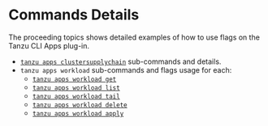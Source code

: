 # Commands Details

The proceeding topics shows detailed examples of how to use flags on the Tanzu CLI Apps plug-in.

- [`tanzu apps clustersupplychain`](./clustersupplychain.hbs.md) sub-commands and details.
- `tanzu apps workload` sub-commands and flags usage for each:
  - [`tanzu apps workload get`](./workload_get.hbs.md)
  - [`tanzu apps workload list`](./workload_list.hbs.md)
  - [`tanzu apps workload tail`](./workload_tail.hbs.md)
  - [`tanzu apps workload delete`](./workload_delete.hbs.md)
  - [`tanzu apps workload apply`](./workload_create_update_apply.hbs.md)
